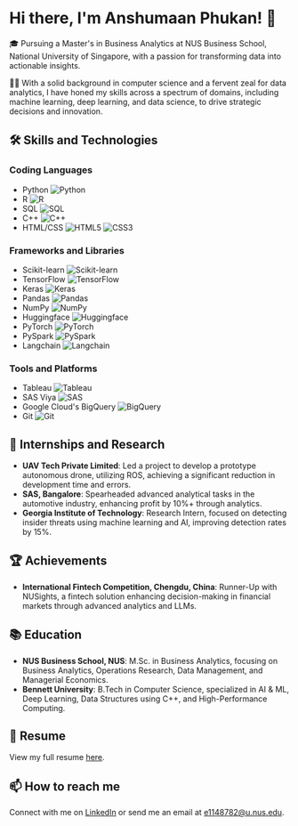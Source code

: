 # Hi there, I'm Anshumaan Phukan! 👋

🎓 Pursuing a Master's in Business Analytics at NUS Business School, National University of Singapore, with a passion for transforming data into actionable insights.

👨‍💻 With a solid background in computer science and a fervent zeal for data analytics, I have honed my skills across a spectrum of domains, including machine learning, deep learning, and data science, to drive strategic decisions and innovation.

## 🛠 Skills and Technologies

### Coding Languages

- Python ![Python](https://img.shields.io/badge/-Python-3776AB?style=flat-square&logo=python&logoColor=white)
- R ![R](https://img.shields.io/badge/-R-276DC3?style=flat-square&logo=r&logoColor=white)
- SQL ![SQL](https://img.shields.io/badge/-SQL-4479A1?style=flat-square&logo=mysql&logoColor=white)
- C++ ![C++](https://img.shields.io/badge/-C++-00599C?style=flat-square&logo=cplusplus&logoColor=white)
- HTML/CSS ![HTML5](https://img.shields.io/badge/-HTML5-E34F26?style=flat-square&logo=html5&logoColor=white) ![CSS3](https://img.shields.io/badge/-CSS3-1572B6?style=flat-square&logo=css3&logoColor=white)

### Frameworks and Libraries

- Scikit-learn ![Scikit-learn](https://img.shields.io/badge/-Scikit_learn-F7931E?style=flat-square&logo=scikit-learn&logoColor=white)
- TensorFlow ![TensorFlow](https://img.shields.io/badge/-TensorFlow-FF6F00?style=flat-square&logo=tensorflow&logoColor=white)
- Keras ![Keras](https://img.shields.io/badge/-Keras-D00000?style=flat-square&logo=keras&logoColor=white)
- Pandas ![Pandas](https://img.shields.io/badge/-Pandas-150458?style=flat-square&logo=pandas&logoColor=white)
- NumPy ![NumPy](https://img.shields.io/badge/-NumPy-013243?style=flat-square&logo=numpy&logoColor=white)
- Huggingface ![Huggingface](https://img.shields.io/badge/-Huggingface-yellow?style=flat-square&logo=huggingface&logoColor=white)
- PyTorch ![PyTorch](https://img.shields.io/badge/-PyTorch-EE4C2C?style=flat-square&logo=pytorch&logoColor=white)
- PySpark ![PySpark](https://img.shields.io/badge/-PySpark-E25A1C?style=flat-square&logo=apache-spark&logoColor=white)
- Langchain ![Langchain](https://img.shields.io/badge/Langchain%20)


### Tools and Platforms

- Tableau ![Tableau](https://img.shields.io/badge/-Tableau-E97627?style=flat-square&logo=tableau&logoColor=white)
- SAS Viya ![SAS](https://img.shields.io/badge/-SAS-1E4F8C?style=flat-square&logo=sas&logoColor=white)
- Google Cloud's BigQuery ![BigQuery](https://img.shields.io/badge/-BigQuery-4285F4?style=flat-square&logo=google-cloud&logoColor=white)
- Git ![Git](https://img.shields.io/badge/-Git-F05032?style=flat-square&logo=git&logoColor=white)

## 💼 Internships and Research

- **UAV Tech Private Limited**: Led a project to develop a prototype autonomous drone, utilizing ROS, achieving a significant reduction in development time and errors.
- **SAS, Bangalore**: Spearheaded advanced analytical tasks in the automotive industry, enhancing profit by 10%+ through analytics.
- **Georgia Institute of Technology**: Research Intern, focused on detecting insider threats using machine learning and AI, improving detection rates by 15%.

## 🏆 Achievements

- **International Fintech Competition, Chengdu, China**: Runner-Up with NUSights, a fintech solution enhancing decision-making in financial markets through advanced analytics and LLMs.

## 📚 Education

- **NUS Business School, NUS**: M.Sc. in Business Analytics, focusing on Business Analytics, Operations Research, Data Management, and Managerial Economics.
- **Bennett University**: B.Tech in Computer Science, specialized in AI & ML, Deep Learning, Data Structures using C++, and High-Performance Computing.



## 📄 Resume

View my full resume [here](https://drive.google.com/drive/u/1/my-driv).

## 📫 How to reach me

Connect with me on [LinkedIn](https://www.linkedin.com/in/anshumaan-phukan-133ba1190/) or send me an email at [e1148782@u.nus.edu](mailto:e1148782@u.nus.edu).

